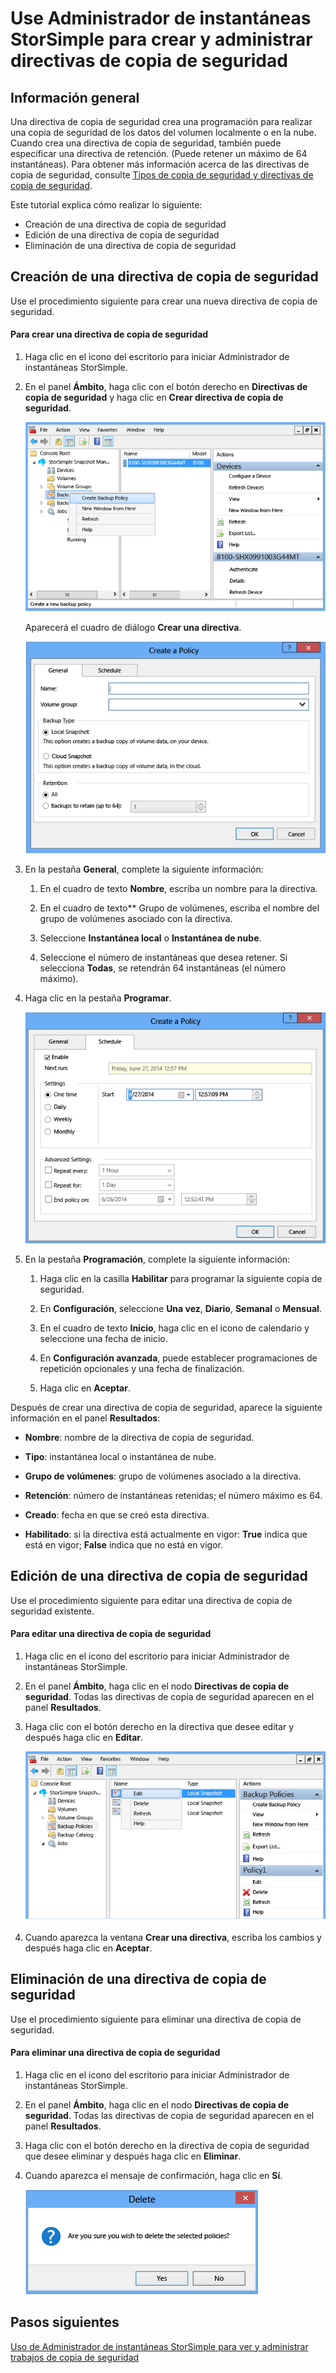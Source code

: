 <properties 
   pageTitle="Uso de Administrador de instantáneas StorSimple para crear y administrar directivas de copia de seguridad | Microsoft Azure"
   description="Describe cómo usar el complemento MMC de Administrador de instantáneas StorSimple para crear y administrar las directivas de copia de seguridad que controlan las copias de seguridad programadas."
   services="storsimple"
   documentationCenter="NA"
   authors="SharS"
   manager="carolz"
   editor="" />
<tags 
   ms.service="storsimple"
   ms.devlang="NA"
   ms.topic="article"
   ms.tgt_pltfrm="NA"
   ms.workload="TBD"
   ms.date="07/09/2015"
   ms.author="v-sharos" />

# Use Administrador de instantáneas StorSimple para crear y administrar directivas de copia de seguridad

## Información general

Una directiva de copia de seguridad crea una programación para realizar una copia de seguridad de los datos del volumen localmente o en la nube. Cuando crea una directiva de copia de seguridad, también puede especificar una directiva de retención. (Puede retener un máximo de 64 instantáneas). Para obtener más información acerca de las directivas de copia de seguridad, consulte [Tipos de copia de seguridad y directivas de copia de seguridad](storsimple-what-is-snapshot-manager.md#backup-types-and-backup-policies).

Este tutorial explica cómo realizar lo siguiente:

- Creación de una directiva de copia de seguridad 
- Edición de una directiva de copia de seguridad 
- Eliminación de una directiva de copia de seguridad 

## Creación de una directiva de copia de seguridad

Use el procedimiento siguiente para crear una nueva directiva de copia de seguridad.

#### Para crear una directiva de copia de seguridad

1. Haga clic en el icono del escritorio para iniciar Administrador de instantáneas StorSimple.

2. En el panel **Ámbito**, haga clic con el botón derecho en **Directivas de copia de seguridad** y haga clic en **Crear directiva de copia de seguridad**.

    ![Creación de una directiva de copia de seguridad](./media/storsimple-snapshot-manager-manage-backup-policies/HCS_SSM_Create_BU_policy.png)

    Aparecerá el cuadro de diálogo **Crear una directiva**.

    ![Creación de una directiva - pestaña General](./media/storsimple-snapshot-manager-manage-backup-policies/HCS_SSM_Create_policy_general.png)

3. En la pestaña **General**, complete la siguiente información:

   1. En el cuadro de texto **Nombre**, escriba un nombre para la directiva.

   2. En el cuadro de texto** Grupo de volúmenes, escriba el nombre del grupo de volúmenes asociado con la directiva.

   3. Seleccione **Instantánea local** o **Instantánea de nube**.

   4. Seleccione el número de instantáneas que desea retener. Si selecciona **Todas**, se retendrán 64 instantáneas (el número máximo).

4. Haga clic en la pestaña **Programar**.

    ![Creación de una directiva - pestaña Programación](./media/storsimple-snapshot-manager-manage-backup-policies/HCS_SSM_Create_policy_schedule.png)

5. En la pestaña **Programación**, complete la siguiente información:

   1. Haga clic en la casilla **Habilitar** para programar la siguiente copia de seguridad.

   2. En **Configuración**, seleccione **Una vez**, **Diario**, **Semanal** o **Mensual**.

   3. En el cuadro de texto **Inicio**, haga clic en el icono de calendario y seleccione una fecha de inicio.

   4. En **Configuración avanzada**, puede establecer programaciones de repetición opcionales y una fecha de finalización.

   5. Haga clic en **Aceptar**.

Después de crear una directiva de copia de seguridad, aparece la siguiente información en el panel **Resultados**:

- **Nombre**: nombre de la directiva de copia de seguridad.

- **Tipo**: instantánea local o instantánea de nube.

- **Grupo de volúmenes**: grupo de volúmenes asociado a la directiva.

- **Retención**: número de instantáneas retenidas; el número máximo es 64.

- **Creado**: fecha en que se creó esta directiva.

- **Habilitado**: si la directiva está actualmente en vigor: **True** indica que está en vigor; **False** indica que no está en vigor.

## Edición de una directiva de copia de seguridad

Use el procedimiento siguiente para editar una directiva de copia de seguridad existente.

#### Para editar una directiva de copia de seguridad

1. Haga clic en el icono del escritorio para iniciar Administrador de instantáneas StorSimple. 

2. En el panel **Ámbito**, haga clic en el nodo **Directivas de copia de seguridad**. Todas las directivas de copia de seguridad aparecen en el panel **Resultados**.

3. Haga clic con el botón derecho en la directiva que desee editar y después haga clic en **Editar**.

    ![Edición de una directiva de copia de seguridad](./media/storsimple-snapshot-manager-manage-backup-policies/HCS_SSM_Edit_BU_policy.png)

4. Cuando aparezca la ventana **Crear una directiva**, escriba los cambios y después haga clic en **Aceptar**.

## Eliminación de una directiva de copia de seguridad

Use el procedimiento siguiente para eliminar una directiva de copia de seguridad.

#### Para eliminar una directiva de copia de seguridad

1. Haga clic en el icono del escritorio para iniciar Administrador de instantáneas StorSimple. 

2. En el panel **Ámbito**, haga clic en el nodo **Directivas de copia de seguridad**. Todas las directivas de copia de seguridad aparecen en el panel **Resultados**.

3. Haga clic con el botón derecho en la directiva de copia de seguridad que desee eliminar y después haga clic en **Eliminar**.
4. Cuando aparezca el mensaje de confirmación, haga clic en **Sí**.

    ![Eliminación de la confirmación de una directiva de copia de seguridad](./media/storsimple-snapshot-manager-manage-backup-policies/HCS_SSM_Delete_BU_policy.png)

## Pasos siguientes

[Uso de Administrador de instantáneas StorSimple para ver y administrar trabajos de copia de seguridad](storsimple-snapshot-manager-manage-backup-jobs.md)

<!---HONumber=August15_HO6-->